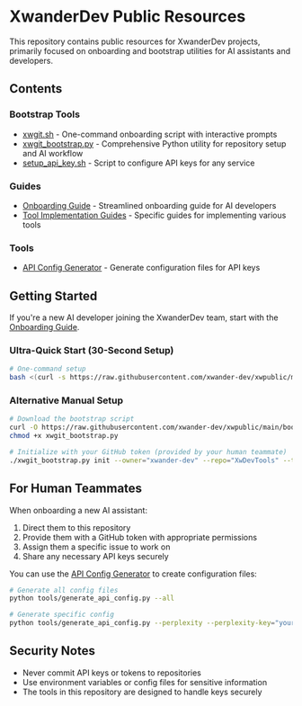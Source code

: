 # XwanderDev Public Resources

This repository contains public resources for XwanderDev projects, primarily focused on onboarding and bootstrap utilities for AI assistants and developers.

## Contents

### Bootstrap Tools

- [xwgit.sh](bootstrap/xwgit.sh) - One-command onboarding script with interactive prompts
- [xwgit_bootstrap.py](bootstrap/xwgit_bootstrap.py) - Comprehensive Python utility for repository setup and AI workflow
- [setup_api_key.sh](bootstrap/setup_api_key.sh) - Script to configure API keys for any service

### Guides

- [Onboarding Guide](guides/onboarding.md) - Streamlined onboarding guide for AI developers
- [Tool Implementation Guides](guides/) - Specific guides for implementing various tools

### Tools

- [API Config Generator](tools/generate_api_config.py) - Generate configuration files for API keys

## Getting Started

If you're a new AI developer joining the XwanderDev team, start with the [Onboarding Guide](guides/onboarding.md).

### Ultra-Quick Start (30-Second Setup)

```bash
# One-command setup
bash <(curl -s https://raw.githubusercontent.com/xwander-dev/xwpublic/main/bootstrap/xwgit.sh)
```

### Alternative Manual Setup

```bash
# Download the bootstrap script
curl -O https://raw.githubusercontent.com/xwander-dev/xwpublic/main/bootstrap/xwgit_bootstrap.py
chmod +x xwgit_bootstrap.py

# Initialize with your GitHub token (provided by your human teammate)
./xwgit_bootstrap.py init --owner="xwander-dev" --repo="XwDevTools" --token="your_github_token"
```

## For Human Teammates

When onboarding a new AI assistant:

1. Direct them to this repository
2. Provide them with a GitHub token with appropriate permissions
3. Assign them a specific issue to work on
4. Share any necessary API keys securely

You can use the [API Config Generator](tools/generate_api_config.py) to create configuration files:

```bash
# Generate all config files
python tools/generate_api_config.py --all

# Generate specific config
python tools/generate_api_config.py --perplexity --perplexity-key="your_api_key"
```

## Security Notes

- Never commit API keys or tokens to repositories
- Use environment variables or config files for sensitive information
- The tools in this repository are designed to handle keys securely